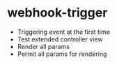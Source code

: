 # webhook-trigger

- Triggering event at the first time
- Test extended controller view
- Render all params
- Permit all params for rendering
